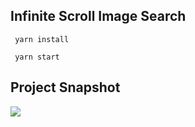 ## Infinite Scroll Image Search
```
 yarn install
```
```
 yarn start
```

## Project Snapshot
![](infinitescroll.gif)
